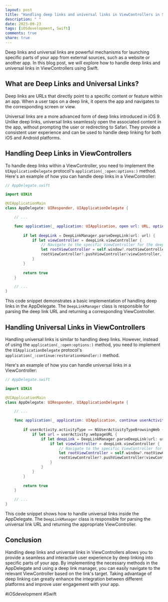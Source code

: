 ```yaml
---
layout: post
title: "Handling deep links and universal links in ViewControllers in Swift"
description: " "
date: 2023-09-23
tags: [iOSdevelopment, Swift]
comments: true
share: true
---
```


Deep links and universal links are powerful mechanisms for launching specific parts of your app from external sources, such as a website or another app. In this blog post, we will explore how to handle deep links and universal links in ViewControllers using Swift.

## What are Deep Links and Universal Links?
Deep links are URLs that directly point to a specific content or feature within an app. When a user taps on a deep link, it opens the app and navigates to the corresponding screen or view.

Universal links are a more advanced form of deep links introduced in iOS 9. Unlike deep links, universal links seamlessly open the associated content in the app, without prompting the user or redirecting to Safari. They provide a consistent user experience and can be used to handle deep linking for both iOS and Android platforms.

## Handling Deep Links in ViewControllers
To handle deep links within a ViewController, you need to implement the `UIApplicationDelegate` protocol's `application(_:open:options:)` method. Here's an example of how you can handle deep links in a ViewController:

```swift
// AppDelegate.swift

import UIKit

@UIApplicationMain
class AppDelegate: UIResponder, UIApplicationDelegate {

    // ...

    func application(_ application: UIApplication, open url: URL, options: [UIApplication.OpenURLOptionsKey : Any] = [:]) -> Bool {
        
        if let deepLink = DeepLinkManager.parseDeepLink(url: url) {
            if let viewController = deepLink.viewController {
                // Navigate to the specific ViewController for the deep link
                let rootViewController = self.window?.rootViewController as? UINavigationController
                rootViewController?.pushViewController(viewController, animated: true)
            }
        }
        
        return true
    }

    // ...
}
```
This code snippet demonstrates a basic implementation of handling deep links in the AppDelegate. The `DeepLinkManager` class is responsible for parsing the deep link URL and returning a corresponding ViewController.

## Handling Universal Links in ViewControllers
Handling universal links is similar to handling deep links. However, instead of using the `application(_:open:options:)` method, you need to implement the `UIApplicationDelegate` protocol's `application(_:continue:restorationHandler:)` method.

Here's an example of how you can handle universal links in a ViewController:

```swift
// AppDelegate.swift

import UIKit

@UIApplicationMain
class AppDelegate: UIResponder, UIApplicationDelegate {

    // ...

    func application(_ application: UIApplication, continue userActivity: NSUserActivity, restorationHandler: @escaping ([UIUserActivityRestoring]?) -> Void) -> Bool {
        
        if userActivity.activityType == NSUserActivityTypeBrowsingWeb {
            if let url = userActivity.webpageURL {
                if let deepLink = DeepLinkManager.parseDeepLink(url: url) {
                    if let viewController = deepLink.viewController {
                        // Navigate to the specific ViewController for the deep link
                        let rootViewController = self.window?.rootViewController as? UINavigationController
                        rootViewController?.pushViewController(viewController, animated: true)
                    }
                }
            }
        }
        
        return true
    }

    // ...
}
```
This code snippet shows how to handle universal links inside the AppDelegate. The `DeepLinkManager` class is responsible for parsing the universal link URL and returning the appropriate ViewController.

## Conclusion
Handling deep links and universal links in ViewControllers allows you to provide a seamless and interactive user experience by deep linking into specific parts of your app. By implementing the necessary methods in the AppDelegate and using a deep link manager, you can easily navigate to the relevant ViewController based on the link's target. Taking advantage of deep linking can greatly enhance the integration between different platforms and improve user engagement with your app.

#iOSdevelopment #Swift